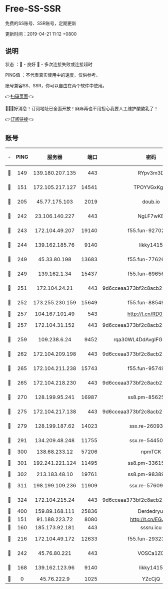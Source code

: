 # Free-SS-SSR

免费的SS账号、SSR账号，定期更新

更新时间：2019-04-21 11:12 +0800

## 说明

状态     ：🙂 - 良好 🙁 - 多次连接失败或连接超时

PING值   ：不代表真实使用中的速度，仅供参考。

账号兼容SS、SSR，你可以自由在两个软件中使用。

👉[扫码页面](https://liesauer.github.io/Free-SS-SSR/)👈

🎉🎉🎉好消息！订阅地址已全面开放！麻麻再也不用担心我要人工维护酸酸乳了！

👉[订阅链接](https://www.liesauer.net/yogurt/subscribe?ACCESS_TOKEN=DAYxR3mMaZAsaqUb)👈

## 账号

|-|PING|服务器|端口|密码|加密方式|区域|
|:----:|:----:|:-----:|-----:|:----:|:----:|:----:|
|🙂|149|139.180.207.135|443|RYpv3m3D|aes-256-cfb|JP|
|🙂|151|172.105.217.127|14541|TPOYVGxKglpi|aes-256-cfb|JP|
|🙂|205|45.77.175.103|2019|doub.io|aes-128-ctr|SG|
|🙂|242|23.106.140.227|443|NgLF7wKB|aes-256-cfb|US|
|🙂|243|172.104.49.207|19140|f55.fun-92702028|aes-256-cfb|SG|
|🙂|244|139.162.185.76|9140|likky1415|aes-256-cfb|DE|
|🙂|249|45.33.80.198|13683|f55.fun-77626498|aes-256-cfb|US|
|🙂|249|139.162.1.34|15437|f55.fun-69656616|aes-256-cfb|SG|
|🙂|251|172.104.24.21|443|9d6cceaa373bf2c8acb22e60b6a58be6|aes-256-cfb|US|
|🙂|252|173.255.230.159|15649|f55.fun-88549751|aes-256-cfb|US|
|🙂|257|104.167.101.49|543|http://t.cn/RD0D7sx|rc4-md5|CA|
|🙂|257|172.104.31.152|443|9d6cceaa373bf2c8acb22e60b6a58be6|aes-256-cfb|US|
|🙂|259|109.238.6.24|9452|rqa30WL4DdAvgIFG6Fs3znzTa|aes-256-cfb|FR|
|🙂|262|172.104.209.198|443|9d6cceaa373bf2c8acb22e60b6a58be6|aes-256-cfb|US|
|🙂|265|172.104.211.238|15743|f55.fun-95749894|aes-256-cfb|US|
|🙂|265|172.104.218.230|443|9d6cceaa373bf2c8acb22e60b6a58be6|aes-256-cfb|US|
|🙂|270|128.199.95.241|16987|ss8.pm-85625063|aes-256-cfb|SG|
|🙂|275|172.104.217.138|443|9d6cceaa373bf2c8acb22e60b6a58be6|aes-256-cfb|US|
|🙂|279|128.199.187.62|14023|ssx.re-26093791|aes-256-cfb|SG|
|🙂|291|134.209.48.248|11755|ssx.re-54450918|aes-256-cfb|US|
|🙂|300|138.68.233.12|57206|npmTCK|rc4-md5|US|
|🙂|301|192.241.221.124|11495|ss8.pm-33615619|aes-256-cfb|US|
|🙂|302|213.183.48.10|19761|ss8.pm-98389702|rc4-md5|RU|
|🙂|311|198.199.109.236|11909|ssx.re-57609890|aes-256-cfb|US|
|🙂|324|172.104.215.24|443|9d6cceaa373bf2c8acb22e60b6a58be6|aes-256-cfb|US|
|🙂|400|159.89.168.111|25836|Derdedryuj|chacha20|IN|
|🙂|151|91.188.223.72|8080|http://t.cn/EGJIyrl|rc4-md5|RU|
|🙂|160|185.173.92.181|443|sssru.icu|rc4-md5|RU|
|🙂|216|172.104.49.172|12633|f55.fun-29323678|aes-256-cfb|SG|
|🙂|242|45.76.80.221|443|VOSCa1ZG|aes-256-cfb|DE|
|🙁|168|139.162.123.96|9140|likky1415|aes-256-cfb|JP|
|🙁|0|45.76.222.9|1025|YZcCjQ|rc4-md5|JP|
